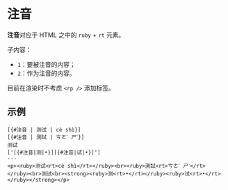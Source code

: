 # 注音

**注音**对应于 HTML 之中的 `ruby` + `rt` 元素。

子内容：

- `1`：要被注音的内容；
- `2`：作为注音的内容。

目前在渲染时不考虑 `<rp />` 添加标签。

## 示例

```example
[{#注音 | 测试 | cè shì}]
[{#注音 | 測試 | ㄘㄜˋ ㄕˋ}]
测试
['[{#注音|测|•}][{#注音|试|•}]']
···
<p><ruby>测试<rt>cè shì</rt></ruby><br><ruby>測試<rt>ㄘㄜˋ ㄕˋ</rt></ruby><br>测试<br><strong><ruby>测<rt>•</rt></ruby><ruby>试<rt>•</rt></ruby></strong></p>
```

